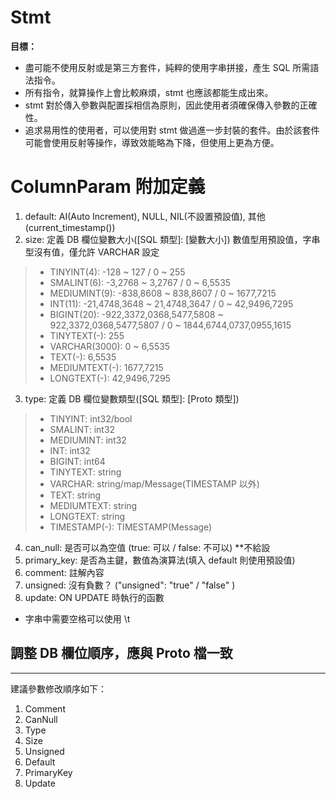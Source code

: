 # Stmt

**目標：**

* 盡可能不使用反射或是第三方套件，純粹的使用字串拼接，產生 SQL 所需語法指令。
* 所有指令，就算操作上會比較麻煩，stmt 也應該都能生成出來。
* stmt 對於傳入參數與配置採相信為原則，因此使用者須確保傳入參數的正確性。
* 追求易用性的使用者，可以使用對 stmt 做過進一步封裝的套件。由於該套件可能會使用反射等操作，導致效能略為下降，但使用上更為方便。

# ColumnParam 附加定義

1. default: AI(Auto Increment), NULL, NIL(不設置預設值), 其他(current_timestamp())
2. size: 定義 DB 欄位變數大小([SQL 類型]: [變數大小]) 數值型用預設值，字串型沒有值，僅允許 VARCHAR 設定
> * TINYINT(4):     -128 ~ 127 / 0 ~ 255
> * SMALINT(6):     -3,2768 ~ 3,2767 / 0 ~ 6,5535
> * MEDIUMINT(9):   -838,8608 ~ 838,8607 / 0 ~ 1677,7215
> * INT(11):        -21,4748,3648 ~ 21,4748,3647 / 0 ~ 42,9496,7295
> * BIGINT(20):     -922,3372,0368,5477,5808 ~ 922,3372,0368,5477,5807 / 0 ~ 1844,6744,0737,0955,1615 
> * TINYTEXT(-):    255
> * VARCHAR(3000):  0 ~ 6,5535
> * TEXT(-):        6,5535
> * MEDIUMTEXT(-):  1677,7215
> * LONGTEXT(-):    42,9496,7295
3. type: 定義 DB 欄位變數類型([SQL 類型]: [Proto 類型])
> * TINYINT:    int32/bool
> * SMALINT:    int32
> * MEDIUMINT:  int32
> * INT:        int32
> * BIGINT:     int64
> * TINYTEXT:   string
> * VARCHAR:    string/map/Message(TIMESTAMP 以外)
> * TEXT:       string
> * MEDIUMTEXT: string
> * LONGTEXT:   string
> * TIMESTAMP(-):  TIMESTAMP(Message)
4. can_null: 是否可以為空值 (true: 可以 / false: 不可以) **不給設
5. primary_key: 是否為主鍵，數值為演算法(填入 default 則使用預設值)
6. comment: 註解內容
7. unsigned: 沒有負數？ ("unsigned": "true" / "false" )
8. update: ON UPDATE 時執行的函數

* 字串中需要空格可以使用 \t

## 調整 DB 欄位順序，應與 Proto 檔一致
---

建議參數修改順序如下：

1. Comment
2. CanNull
3. Type
4. Size
5. Unsigned
6. Default
7. PrimaryKey
8. Update